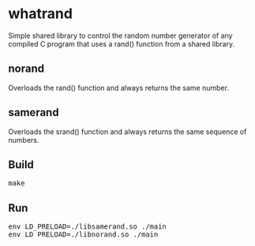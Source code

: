 # whatrand
Simple shared library to control the random number generator of any compiled C program that uses a rand() function from a shared library.


## norand
Overloads the rand() function and always returns the same number.

## samerand
Overloads the srand() function and always returns the same sequence of numbers.


## Build
<pre>make</pre>

## Run

<pre>env LD_PRELOAD=./libsamerand.so ./main
env LD_PRELOAD=./libnorand.so ./main</pre>



